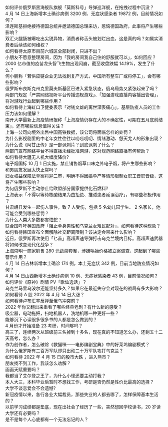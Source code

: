 如何评价俄罗斯黑海舰队旗舰「莫斯科号」导弹巡洋舰，在拖拽过程中沉没？  
4 月 14 日上海新增本土确诊病例 3200 例、无症状感染者 19872 例，目前情况如何？  
泽连斯基拒绝接待德国总统并邀请德国总理来访，惹恼德国政府，此事将产生哪些影响？  
双汇火腿肠被曝吃出尖锐异物，消费者称舌头被划烂出血，这是真的吗？如属实消费者后续该如何维权？  
如何看待太原市目前六城区全部封闭，只进不出？  
小朋友不愿意整理房间，因为「我的房间我自己住的舒服就可以」，如何回应？  
2000 亿市值的疫苗龙头智飞生物出现闪崩，截至收盘跌幅 14.19%，发生了什么？  
何小鹏称「若供应链企业无法找到复产方式，中国所有整车厂或将停工」，会有哪些影响？  
俄罗斯布良斯克州克里莫夫斯基区已进入紧急状态，俄乌局势又紧张起来了吗？  
两部门规定「严禁网络视听平台传播违规游戏」、「加强游戏直播内容播出管理」，将对游戏行业起到哪些作用？  
如何看待上海虹口卫健委表示「对钱文雄的离世深表痛心」，基层防疫人员的工作压力该如何缓解？  
南开大学最新上海疫情研报称「上海疫情仍存在大的不确定性，可期在五月底前结束」，还有哪些信息值得关注？  
上海一公司向境外出售中国高铁数据，该公司将面临怎样的处罚？  
为什么影视剧里的中老年女性往往以唠唠叨叨、情绪激动、怨天尤人的形象出现？  
为什么说《阿甘正传》是一部讽刺片？到底讽刺了什么？  
两部门宣布网络平台不得直播未经批准网游，这对规范网络直播有何帮助？  
如何看待大疆无人机大幅度降价?  
电子烟国标 10 月 1 日实施，禁止销售烟草口味之外电子烟，将产生哪些影响？  
和男朋友发展太快正常吗？  
妇女权益保障法草案将迎二审，明确不得因婚孕产等情形限制女职工晋职晋级，这将产生哪些影响？  
为何俄罗斯不主动停止给欧盟部分国家提供化石燃料?  
上海表示「不得以等待核酸结果为由拒绝、推诿患者延误治疗」，有哪些积极作用 ？  
甘肃岷县发生一起伤人事件，致 7 人受伤，包括 5 名幼儿园学生、 2 名家长，他可能会受到哪些惩罚？  
为什么人类大多数都害怕蛇？  
联合国呼吁英国政府「阻止单身男性和乌克兰女难民配对」，如何看待这种现象？  
如何看待韩国宣布全面解除社交距离限制？该决定会带来什么影响？  
近日，俄罗斯再次使用「匕首」高超声速导弹打击乌克兰境内目标。高超声速武器将如何改变现代化战争？  
上海崇明一商家销售 280 元蔬菜套餐，涉嫌哄抬价格被立案调查，这起到了哪些警示作用？  
4 月 14 日吉林新增本土确诊 174 例，本土无症状 342 例，目前当地防疫情况如何？  
4 月 14 日山西新增本土确诊病例 10 例、无症状感染者 43 例，目前情况如何？  
如何评价《原神》剧情 PV「歌仙逸话」？  
乌克兰马里乌波尔还能坚持多久？如果它在最近失守会对现在的战局有多大影响？  
如何看待 A 股 2022 年 4 月 14 日大涨？  
如何看待卢布汇率反弹至俄乌冲突前？  
2022 年你又翻出来重看了哪些经典老剧？有什么新的感受？  
吸尘器，电动拖把，扫地机器人，洗地机哪一种更好一些？  
能够沉下心读很多很多书的人都是怎么做到的？  
4 月份才开始准备 23 考研，时间够吗？  
高三了，连续两次从班级前三名掉到十多名，现在真的不知道怎么办，还剩五十二天高考，怎么办？  
作为创作者，怎么破除《救猫咪——电影编剧宝典》中的好莱坞编剧模式？  
为什么俄罗斯有二百万军队却只出动二十万军队攻打乌克兰？  
如何看待 2022 年 4 月 15 日的股市大跌 ，进入熊市？  
朋友找不到工作，我该怎么劝解？  
画画天赋重要吗？  
我都当了艾尔登之王了，为什么小怪还要主动打我？  
本人大三，本科毕业后暂时不想找工作，考研是否仍然是性价比最高的选择？  
大学不谈恋爱会不会遗憾?  
新冠疫情以来，各行各业大幅裁员，那些失业的人都去哪了，怎样保障基本生活的？  
以前学习成绩都是垫底，现在出社会了经历了一些，突然想回学校读书，20 岁读大学还有必要吗？  
是不是每个人心底都有一个无法忘记的人？  
